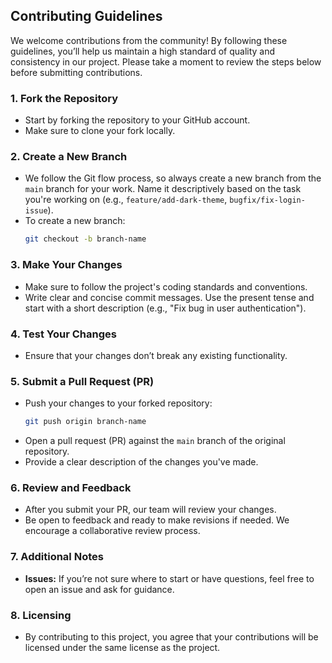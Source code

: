 ## Contributing Guidelines

We welcome contributions from the community! By following these guidelines, you’ll help us maintain a high standard of quality and consistency in our project. Please take a moment to review the steps below before submitting contributions.

### 1. **Fork the Repository**

- Start by forking the repository to your GitHub account.
- Make sure to clone your fork locally.

### 2. **Create a New Branch**

- We follow the Git flow process, so always create a new branch from the `main` branch for your work. Name it descriptively based on the task you're working on (e.g., `feature/add-dark-theme`, `bugfix/fix-login-issue`).
- To create a new branch:
  ```bash
  git checkout -b branch-name
  ```

### 3. **Make Your Changes**

- Make sure to follow the project's coding standards and conventions.
- Write clear and concise commit messages. Use the present tense and start with a short description (e.g., "Fix bug in user authentication").

### 4. **Test Your Changes**

- Ensure that your changes don’t break any existing functionality.

### 5. **Submit a Pull Request (PR)**

- Push your changes to your forked repository:
  ```bash
  git push origin branch-name
  ```
- Open a pull request (PR) against the `main` branch of the original repository.
- Provide a clear description of the changes you've made.

### 6. **Review and Feedback**

- After you submit your PR, our team will review your changes.
- Be open to feedback and ready to make revisions if needed. We encourage a collaborative review process.

### 7. **Additional Notes**

- **Issues:** If you’re not sure where to start or have questions, feel free to open an issue and ask for guidance.

### 8. **Licensing**

- By contributing to this project, you agree that your contributions will be licensed under the same license as the project.
